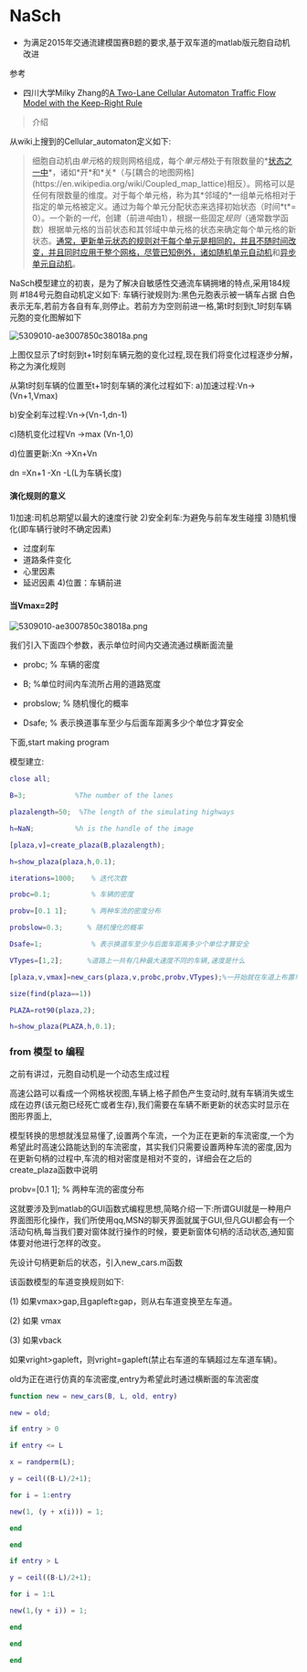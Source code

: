 # NaSch
- 为满足2015年交通流建模国赛B题的要求,基于双车道的matlab版元胞自动机改进

参考
-  四川大学Milky Zhang的[A Two-Lane Cellular Automaton Traffic Flow Model with the Keep-Right Rule](http://www.wanfangdata.com.cn/details/detail.do?_type=perio&id=wlxb201108057)

>介绍

从wiki上搜到的Cellular_automaton定义如下:
>细胞自动机由*单元*格的规则网格组成，每个*单元格*处于有限数量的*[状态之一中](https://en.wikipedia.org/wiki/State_(computer_science))*，诸如*开*和*关*（与[耦合的地图网格](https://en.wikipedia.org/wiki/Coupled_map_lattice)相反）。网格可以是任何有限数量的维度。对于每个单元格，称为其*邻域的*一组单元格相对于指定的单元格被定义。通过为每个单元分配状态来选择初始状态（时间*t*= 0）。一个新的*一代*，创建（前进*吨*由1），根据一些固定*规则*（通常数学函数）根据单元格的当前状态和其邻域中单元格的状态来确定每个单元格的新状态。[通常，更新单元状态的规则对于每个单元是相同的，并且不随时间改变，并且同时应用于整个网格，尽管已知例外，诸如随机单元自动机](https://en.wikipedia.org/wiki/Stochastic_cellular_automaton)和[异步单元自动机](https://en.wikipedia.org/wiki/Asynchronous_cellular_automaton)。

NaSch模型建立的初衷，是为了解决自敏感性交通流车辆拥堵的特点,采用184规则
#184号元胞自动机定义如下:
车辆行驶规则为:黑色元胞表示被一辆车占据
白色表示无车,若前方各自有车,则停止。若前方为空则前进一格,第t时刻到t_1时刻车辆元胞的变化图解如下

![5309010-ae3007850c38018a.png](http://upload-images.jianshu.io/upload_images/5309010-3cb31a2c2218b99d.png?imageMogr2/auto-orient/strip%7CimageView2/2/w/1240)

上图仅显示了t时刻到t+1时刻车辆元胞的变化过程,现在我们将变化过程逐步分解，称之为演化规则

从第t时刻车辆的位置至t+1时刻车辆的演化过程如下:
a)加速过程:Vn->(Vn+1,Vmax)

b)安全刹车过程:Vn->(Vn-1,dn-1)

c)随机变化过程Vn ->max (Vn-1,0)

d)位置更新:Xn ->Xn+Vn

dn =Xn+1 -Xn -L(L为车辆长度)



#### 演化规则的意义

 1)加速:司机总期望以最大的速度行驶
2)安全刹车:为避免与前车发生碰撞
3)随机慢化(即车辆行驶时不确定因素)
- 过度刹车
- 道路条件变化
- 心里因素
- 延迟因素
4)位置：车辆前进

#### 当Vmax=2时

![5309010-ae3007850c38018a.png](http://upload-images.jianshu.io/upload_images/5309010-0b4cb0b6dfe1f492.png?imageMogr2/auto-orient/strip%7CimageView2/2/w/1240)

我们引入下面四个参数，表示单位时间内交通流通过横断面流量

- probc;          % 车辆的密度

- B;      %单位时间内车流所占用的道路宽度

- probslow;      % 随机慢化的概率

- Dsafe;            % 表示换道事车至少与后面车距离多少个单位才算安全

下面,start making program

模型建立:
```matlab
close all;

B=3;            %The number of the lanes

plazalength=50;  %The length of the simulating highways

h=NaN;          %h is the handle of the image

[plaza,v]=create_plaza(B,plazalength);

h=show_plaza(plaza,h,0.1);

iterations=1000;    % 迭代次数

probc=0.1;          % 车辆的密度

probv=[0.1 1];      % 两种车流的密度分布

probslow=0.3;      % 随机慢化的概率

Dsafe=1;            % 表示换道车至少与后面车距离多少个单位才算安全

VTypes=[1,2];      %道路上一共有几种最大速度不同的车辆,速度是什么

[plaza,v,vmax]=new_cars(plaza,v,probc,probv,VTypes);%一开始就在车道上布置车辆，做周期循环驾驶，也方便观察流量密度之间的关系

size(find(plaza==1))

PLAZA=rot90(plaza,2);

h=show_plaza(PLAZA,h,0.1);
```
### from 模型 to 编程  

之前有讲过，元胞自动机是一个动态生成过程

高速公路可以看成一个网格状视图,车辆上格子颜色产生变动时,就有车辆消失或生成在边界(该元胞已经死亡或者生存),我们需要在车辆不断更新的状态实时显示在图形界面上,

模型转换的思想就浅显易懂了,设置两个车流，一个为正在更新的车流密度,一个为希望此时高速公路能达到的车流密度，其实我们只需要设置两种车流的密度,因为在更新句柄的过程中,车流的相对密度是相对不变的，详细会在之后的create_plaza函数中说明

probv=[0.1 1];      % 两种车流的密度分布

这就要涉及到matlab的GUI函数式编程思想,简略介绍一下:所谓GUI就是一种用户界面图形化操作，我们所使用qq,MSN的聊天界面就属于GUI,但凡GUI都会有一个活动句柄,每当我们要对窗体就行操作的时候，要更新窗体句柄的活动状态,通知窗体要对他进行怎样的改变。

先设计句柄更新后的状态，引入new_cars.m函数

该函数模型的车道变换规则如下:

(1) 如果vmax>gap,且gapleft≥gap，则从右车道变换至左车道。

(2) 如果 vmax

(3) 如果vback

如果vright>gapleft，则vright=gapleft(禁止右车道的车辆超过左车道车辆)。

old为正在进行仿真的车流密度,entry为希望此时通过横断面的车流密度
```matlab
function new = new_cars(B, L, old, entry)

new = old;

if entry > 0

if entry <= L

x = randperm(L);

y = ceil((B-L)/2+1);

for i = 1:entry

new(1, (y + x(i))) = 1;

end

end

if entry > L

y = ceil((B-L)/2+1);

for i = 1:L

new(1,(y + i)) = 1;

end

end

end
```
